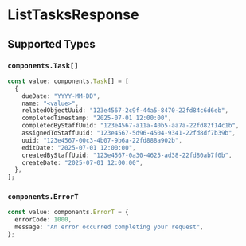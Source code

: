 # ListTasksResponse


## Supported Types

### `components.Task[]`

```typescript
const value: components.Task[] = [
  {
    dueDate: "YYYY-MM-DD",
    name: "<value>",
    relatedObjectUuid: "123e4567-2c9f-44a5-8470-22fd84c6d6eb",
    completedTimestamp: "2025-07-01 12:00:00",
    completedByStaffUuid: "123e4567-a11a-40b5-aa7a-22fd82f14c1b",
    assignedToStaffUuid: "123e4567-5d96-4504-9341-22fd8df7b39b",
    uuid: "123e4567-00c3-4b07-9b6a-22fd888a902b",
    editDate: "2025-07-01 12:00:00",
    createdByStaffUuid: "123e4567-0a30-4625-ad38-22fd80ab7f0b",
    createDate: "2025-07-01 12:00:00",
  },
];
```

### `components.ErrorT`

```typescript
const value: components.ErrorT = {
  errorCode: 1000,
  message: "An error occurred completing your request",
};
```

